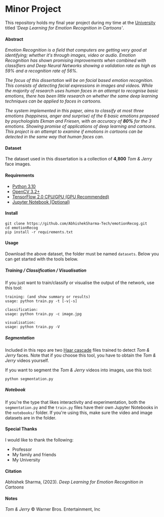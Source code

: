 # Minor Project

This repository holds my final year project during my time at the [University](https://www.google.com/) titled *'Deep Learning for Emotion Recognition in Cartoons'*.

#### Abstract

*Emotion Recognition is a field that computers are getting very good at identifying; whether it's through images, video or audio. Emotion Recognition has shown promising improvements when combined with classifiers and Deep Neural Networks showing a validation rate as high as 59% and a recognition rate of 56%.*

*The focus of this dissertation will be on facial based emotion recognition. This consists of detecting facial expressions in images and videos. While the majority of research uses human faces in an attempt to recognise basic emotions, there has been little research on whether the same deep learning techniques can be applied to faces in cartoons.*

*The system implemented in this paper, aims to classify at most three emotions (happiness, anger and surprise) of the 6 basic emotions proposed by psychologists Ekman and Friesen, with an accuracy of <b>80%</b> for the 3 emotions. Showing promise of applications of deep learning and cartoons. This project is an attempt to examine if emotions in cartoons can be detected in the same way that human faces can.*

#### Dataset

The dataset used in this dissertation is a collection of **4,800** *Tom & Jerry* face images. 

#### Requirements

+ [Python 3.10](https://python.org)
+ [OpenCV 3.2+](http://opencv.org/)
+ [TensorFlow 2.0 CPU/GPU (GPU Recommended)](https://tensorflow.org)
+ [Jupyter Notebook (Optional)](http://jupyter.org)

#### Install

```
git clone https://github.com/AbhishekSharma-Tech/emotionRecog.git
cd emotionRecog
pip install -r requirements.txt
```

#### Usage

Download the above dataset, the folder must be named `datasets`. Below you can get started with the tools below.

##### Training / Classification / Visualisation

If you just want to train/classify or visualise the output of the network, use this tool:

```
training: (and show summary or results)
usage: python train.py -t [-v|-s]

classification:
usage: python train.py -c image.jpg

visualisation:
usage: python train.py -V
```

##### Segmentation

Included in this repo are two [Haar cascade](https://en.m.wikipedia.org/wiki/Viola%E2%80%93Jones_object_detection_framework) files trained to detect *Tom & Jerry* faces. Note that if you choose this tool, you have to obtain the *Tom & Jerry* videos yourself.

If you want to segment the *Tom & Jerry* videos into images, use this tool:

```
python segmentation.py
```

##### Notebook

If you're the type that likes interactivity and experimentation, both the `segmentation.py` and the `train.py` files have their own Jupyter Notebooks in the `notebooks/` folder. If you're using this, make sure the video and image datasets are in the folder.

#### Special Thanks
I would like to thank the following:

+ Professor 
+ My family and friends
+ My University

#### Citation
Abhishek Sharma, (2023). *Deep Learning for Emotion Recognition in Cartoons*

#### Notes

_Tom & Jerry_ © Warner Bros. Entertainment, Inc


